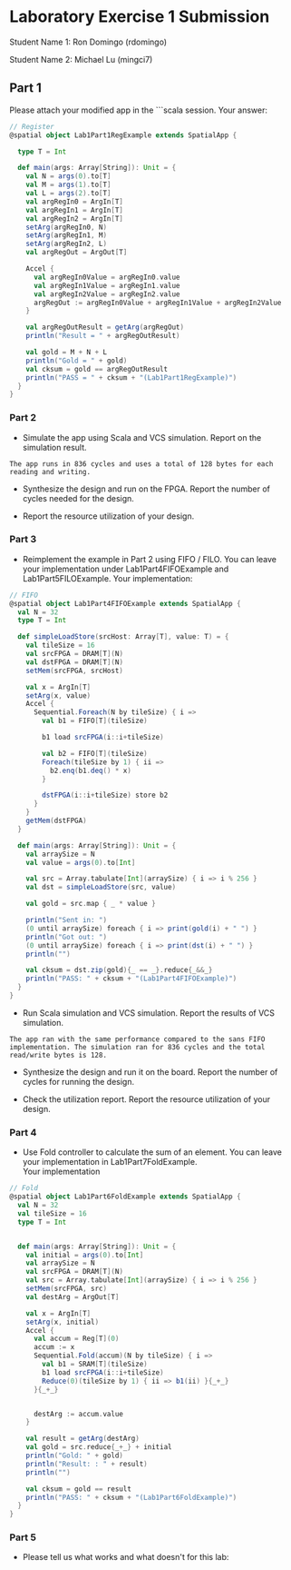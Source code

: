 # Laboratory Exercise 1 Submission
Student Name 1: Ron Domingo (rdomingo)

Student Name 2: Michael Lu (mingci7)

## Part 1
Please attach your modified app in the \`\`\`scala session.
Your answer:
```scala
// Register
@spatial object Lab1Part1RegExample extends SpatialApp {

  type T = Int

  def main(args: Array[String]): Unit = {
    val N = args(0).to[T]
    val M = args(1).to[T]
    val L = args(2).to[T]
    val argRegIn0 = ArgIn[T]
    val argRegIn1 = ArgIn[T]
    val argRegIn2 = ArgIn[T]
    setArg(argRegIn0, N)
    setArg(argRegIn1, M)
    setArg(argRegIn2, L)
    val argRegOut = ArgOut[T]

    Accel {
      val argRegIn0Value = argRegIn0.value
      val argRegIn1Value = argRegIn1.value
      val argRegIn2Value = argRegIn2.value
      argRegOut := argRegIn0Value + argRegIn1Value + argRegIn2Value
    }

    val argRegOutResult = getArg(argRegOut)
    println("Result = " + argRegOutResult)

    val gold = M + N + L
    println("Gold = " + gold)
    val cksum = gold == argRegOutResult
    println("PASS = " + cksum + "(Lab1Part1RegExample)")
  }
}
```

### Part 2
* Simulate the app using Scala and VCS simulation. Report on the simulation result. 
```
The app runs in 836 cycles and uses a total of 128 bytes for each reading and writing.
```

* Synthesize the design and run on the FPGA. Report the number of cycles needed for the design. 

* Report the resource utilization of your design. 


### Part 3
* Reimplement the example in Part 2 using FIFO / FILO. You can leave your implementation under Lab1Part4FIFOExample and Lab1Part5FILOExample. 
Your implementation: 
```scala
// FIFO
@spatial object Lab1Part4FIFOExample extends SpatialApp {
  val N = 32
  type T = Int

  def simpleLoadStore(srcHost: Array[T], value: T) = {
    val tileSize = 16
    val srcFPGA = DRAM[T](N)
    val dstFPGA = DRAM[T](N)
    setMem(srcFPGA, srcHost)

    val x = ArgIn[T]
    setArg(x, value)
    Accel {
      Sequential.Foreach(N by tileSize) { i =>
        val b1 = FIFO[T](tileSize)

        b1 load srcFPGA(i::i+tileSize)

        val b2 = FIFO[T](tileSize)
        Foreach(tileSize by 1) { ii =>
          b2.enq(b1.deq() * x)
        }

        dstFPGA(i::i+tileSize) store b2
      }
    }
    getMem(dstFPGA)
  }

  def main(args: Array[String]): Unit = {
    val arraySize = N
    val value = args(0).to[Int]

    val src = Array.tabulate[Int](arraySize) { i => i % 256 }
    val dst = simpleLoadStore(src, value)

    val gold = src.map { _ * value }

    println("Sent in: ")
    (0 until arraySize) foreach { i => print(gold(i) + " ") }
    println("Got out: ")
    (0 until arraySize) foreach { i => print(dst(i) + " ") }
    println("")

    val cksum = dst.zip(gold){_ == _}.reduce{_&&_}
    println("PASS: " + cksum + "(Lab1Part4FIFOExample)")
  }
}
```

* Run Scala simulation and VCS simulation. Report the results of VCS simulation.
```
The app ran with the same performance compared to the sans FIFO implementation. The simulation ran for 836 cycles and the total read/write bytes is 128.
```

* Synthesize the design and run it on the board. Report the number of cycles for running the design. 

* Check the utilization report. Report the resource utilization of your design.


### Part 4
* Use Fold controller to calculate the sum of an element. You can leave your implementation in Lab1Part7FoldExample.  
Your implementation
```scala
// Fold
@spatial object Lab1Part6FoldExample extends SpatialApp {
  val N = 32
  val tileSize = 16
  type T = Int


  def main(args: Array[String]): Unit = {
    val initial = args(0).to[Int]
    val arraySize = N
    val srcFPGA = DRAM[T](N)
    val src = Array.tabulate[Int](arraySize) { i => i % 256 }
    setMem(srcFPGA, src)
    val destArg = ArgOut[T]

    val x = ArgIn[T]
    setArg(x, initial)
    Accel {
      val accum = Reg[T](0)
      accum := x
      Sequential.Fold(accum)(N by tileSize) { i =>
        val b1 = SRAM[T](tileSize)
        b1 load srcFPGA(i::i+tileSize)
        Reduce(0)(tileSize by 1) { ii => b1(ii) }{_+_}
      }{_+_}


      destArg := accum.value
    }

    val result = getArg(destArg)
    val gold = src.reduce{_+_} + initial
    println("Gold: " + gold)
    println("Result: : " + result)
    println("")

    val cksum = gold == result
    println("PASS: " + cksum + "(Lab1Part6FoldExample)")
  }
}
```

### Part 5
* Please tell us what works and what doesn't for this lab:
